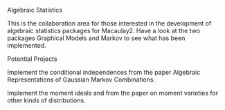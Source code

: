 Algebraic Statistics

This is the collaboration area for those interested in the development of algebraic statistics packages for Macaulay2.
Have a look at the two packages Graphical Models and Markov to see what has been implemented.


Potential Projects

Implement the conditional independences from the paper Algebraic Representations of Gaussian
Markov Combinations.

Implement the moment ideals and from the paper on moment varieties for other kinds of distributions.
